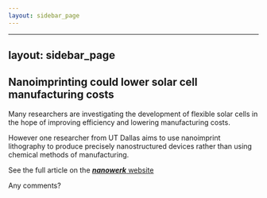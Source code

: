 ```yaml
---
layout: sidebar_page
---
```


---
layout: sidebar_page
---

## Nanoimprinting could lower solar cell manufacturing costs 

<!--break-->
Many researchers are investigating the development of flexible solar cells in the hope of improving efficiency and lowering manufacturing costs.

However one researcher from UT Dallas aims to use nanoimprint lithography to produce precisely nanostructured devices rather than using chemical methods of manufacturing.  

See the full article on the [<b>*nanowerk*</b> website](http://www.nanowerk.com/news/newsid%3D12921.php)  
  
Any comments?